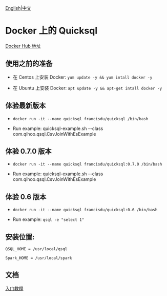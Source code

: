 [English](../../deployment/docker.md)|[中文](./docker.md)

# Docker 上的 Quicksql

[Docker Hub 地址](https://hub.docker.com/r/francisdu/quicksql)

## 使用之前的准备

- 在 Centos 上安装 Docker: `yum update -y && yum intall docker -y`

- 在 Ubuntu 上安装 Docker: `apt update -y && apt-get intall docker -y`

## 体验最新版本

- `docker run -it --name quicksql francisdu/quicksql /bin/bash`

- Run example: quicksql-example.sh --class com.qihoo.qsql.CsvJoinWithEsExample

## 体验 0.7.0 版本

- `docker run -it --name quicksql francisdu/quicksql:0.7.0 /bin/bash`

- Run example: quicksql-example.sh --class com.qihoo.qsql.CsvJoinWithEsExample

## 体验 0.6 版本

- `docker run -it --name quicksql francisdu/quicksql:0.6 /bin/bash`

- Run example: `qsql -e "select 1"`

## 安装位置:

`QSQL_HOME = /usr/local/qsql`

`Spark_HOME = /usr/local/spark`

## 文档

[入门教程](https://quicksql.readthedocs.io/en/latest/zh/reference/getting-started/)
